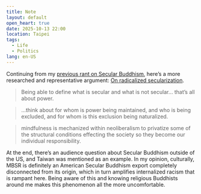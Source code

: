 ```yaml
---
title: Note
layout: default
open_heart: true
date: 2025-10-13 22:00
location: Taipei
tags: 
  - Life
  - Politics
lang: en-US
---
```


Continuing from my [previous rant on Secular Buddhism](https://muan.co/notes/2025-10-10-aa), here’s a more researched and representative argument: [On radicalized secularization](https://youtu.be/VCLr9355aa0).

> Being able to define what is secular and what is not secular… that’s all about power. 

> …think about for whom is power being maintained, and who is being excluded, and for whom is this exclusion being naturalized.

> mindfulness is mechanized within neoliberalism to privatize some of the structural conditions effecting the society so they become our individual responsibility.

At the end, there’s an audience question about Secular Buddhism outside of the US, and Taiwan was mentioned as an example. In my opinion, culturally, MBSR is definitely an American Secular Buddhism export completely disconnected from its origin, which in turn amplifies internalized racism that is rampant here. Being aware of this and knowing religious Buddhists around me makes this phenomenon all the more uncomfortable. 
